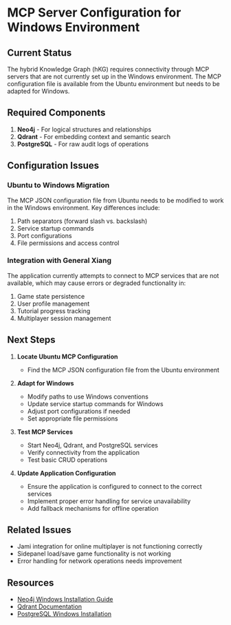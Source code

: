 # MCP Server Configuration for Windows Environment

## Current Status

The hybrid Knowledge Graph (hKG) requires connectivity through MCP servers that are not currently set up in the Windows environment. The MCP configuration file is available from the Ubuntu environment but needs to be adapted for Windows.

## Required Components

1. **Neo4j** - For logical structures and relationships
2. **Qdrant** - For embedding context and semantic search
3. **PostgreSQL** - For raw audit logs of operations

## Configuration Issues

### Ubuntu to Windows Migration

The MCP JSON configuration file from Ubuntu needs to be modified to work in the Windows environment. Key differences include:

1. Path separators (forward slash vs. backslash)
2. Service startup commands
3. Port configurations
4. File permissions and access control

### Integration with General Xiang

The application currently attempts to connect to MCP services that are not available, which may cause errors or degraded functionality in:

1. Game state persistence
2. User profile management
3. Tutorial progress tracking
4. Multiplayer session management

## Next Steps

1. **Locate Ubuntu MCP Configuration**
   - Find the MCP JSON configuration file from the Ubuntu environment

2. **Adapt for Windows**
   - Modify paths to use Windows conventions
   - Update service startup commands for Windows
   - Adjust port configurations if needed
   - Set appropriate file permissions

3. **Test MCP Services**
   - Start Neo4j, Qdrant, and PostgreSQL services
   - Verify connectivity from the application
   - Test basic CRUD operations

4. **Update Application Configuration**
   - Ensure the application is configured to connect to the correct services
   - Implement proper error handling for service unavailability
   - Add fallback mechanisms for offline operation

## Related Issues

- Jami integration for online multiplayer is not functioning correctly
- Sidepanel load/save game functionality is not working
- Error handling for network operations needs improvement

## Resources

- [Neo4j Windows Installation Guide](https://neo4j.com/docs/operations-manual/current/installation/windows/)
- [Qdrant Documentation](https://qdrant.tech/documentation/)
- [PostgreSQL Windows Installation](https://www.postgresql.org/download/windows/)
